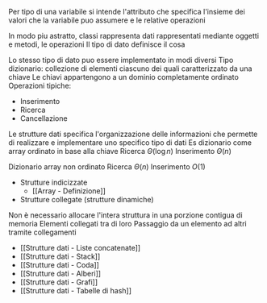 Per tipo di una variabile si intende l'attributo che specifica l'insieme dei valori che la variabile puo assumere e le relative operazioni

In modo piu astratto, classi rappresenta dati rappresentati mediante oggetti e metodi, le operazioni
Il tipo di dato definisce il cosa

Lo stesso tipo di dato puo essere implementato in modi diversi
Tipo dizionario: collezione di elementi ciascuno dei quali caratterizzato da una chiave
Le chiavi appartengono a un dominio completamente ordinato
Operazioni tipiche:
- Inserimento
- Ricerca
- Cancellazione

Le strutture dati specifica l'organizzazione delle informazioni che permette di realizzare e implementare uno specifico tipo di dati
Es dizionario come array ordinato in base alla chiave
Ricerca $\Theta(\log n)$
Inserimento $\Theta(n)$

Dizionario array non ordinato
Ricerca $\Theta(n)$
Inserimento $O(1)$

- Strutture indicizzate
	- [[Array - Definizione]]
- Strutture collegate (strutture dinamiche)

Non è necessario allocare l'intera struttura in una porzione contigua di memoria
Elementi collegati tra di loro
Passaggio da un elemento ad altri tramite collegamenti

- [[Strutture dati - Liste concatenate]]
- [[Strutture dati - Stack]]
- [[Strutture dati - Coda]]
- [[Strutture dati - Alberi]]
- [[Strutture dati - Grafi]]
- [[Strutture dati - Tabelle di hash]]